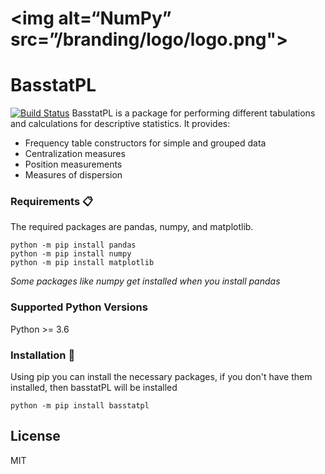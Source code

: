 # <img alt=“NumPy” src=”/branding/logo/logo.png">
# BasstatPL
[![Build Status](https://travis-ci.org/joemccann/dillinger.svg?branch=master)](https://travis-ci.org/joemccann/dillinger) 
BasstatPL is a package for performing different tabulations and calculations for descriptive statistics.
It provides:
- Frequency table constructors for simple and grouped data
- Centralization measures
- Position measurements
- Measures of dispersion

### Requirements 📋
The required packages are pandas, numpy, and matplotlib.
```
python -m pip install pandas
python -m pip install numpy
python -m pip install matplotlib
```
_Some packages like numpy get installed when you install pandas_

### Supported Python Versions
Python >= 3.6

### Installation 🔧

Using pip you can install the necessary packages, if you don't have them installed, then basstatPL will be installed
```
python -m pip install basstatpl
```
## License
MIT